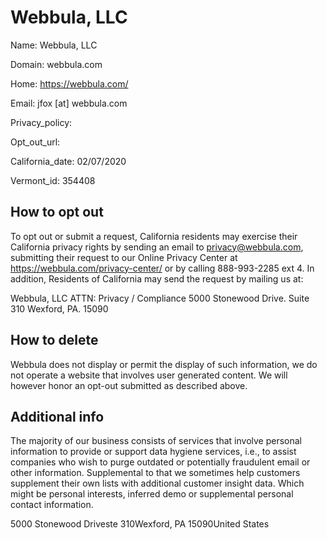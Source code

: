 
# Webbula, LLC

Name: Webbula, LLC

Domain: webbula.com

Home: https://webbula.com/

Email: jfox [at] webbula.com

Privacy_policy: 

Opt_out_url: 

California_date: 02/07/2020

Vermont_id: 354408



## How to opt out

To opt out or submit a request, California residents may exercise their California privacy rights by sending an email to privacy@webbula.com, submitting their request to our Online Privacy Center at https://webbula.com/privacy-center/ or by calling 888-993-2285 ext 4. 
In addition, Residents of California may send the request by mailing us at:

Webbula, LLC
ATTN: Privacy / Compliance 
5000 Stonewood Drive.
Suite 310 
Wexford, PA. 15090

## How to delete

Webbula does not display or permit the display of such information, we do not operate a website that involves user generated content. We will however honor an opt-out submitted as described above.

## Additional info

The majority of our business consists of services that involve personal information to provide or support data hygiene services, i.e., to assist companies who wish to purge outdated or potentially fraudulent email or other information. Supplemental to that we sometimes help customers supplement their own lists with additional customer insight data. Which might be personal interests, inferred demo or supplemental personal contact information.

5000 Stonewood Driveste 310Wexford, PA 15090United States

